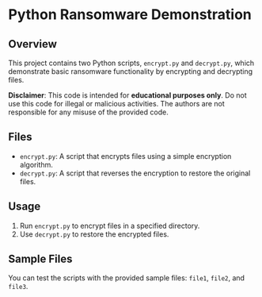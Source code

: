 # Python Ransomware Demonstration

## Overview
This project contains two Python scripts, `encrypt.py` and `decrypt.py`, which demonstrate basic ransomware functionality by encrypting and decrypting files.

**Disclaimer**: This code is intended for **educational purposes only**. Do not use this code for illegal or malicious activities. The authors are not responsible for any misuse of the provided code.

## Files
- `encrypt.py`: A script that encrypts files using a simple encryption algorithm.
- `decrypt.py`: A script that reverses the encryption to restore the original files.

## Usage
1. Run `encrypt.py` to encrypt files in a specified directory.
2. Use `decrypt.py` to restore the encrypted files.

## Sample Files
You can test the scripts with the provided sample files: `file1`, `file2`, and `file3`.

